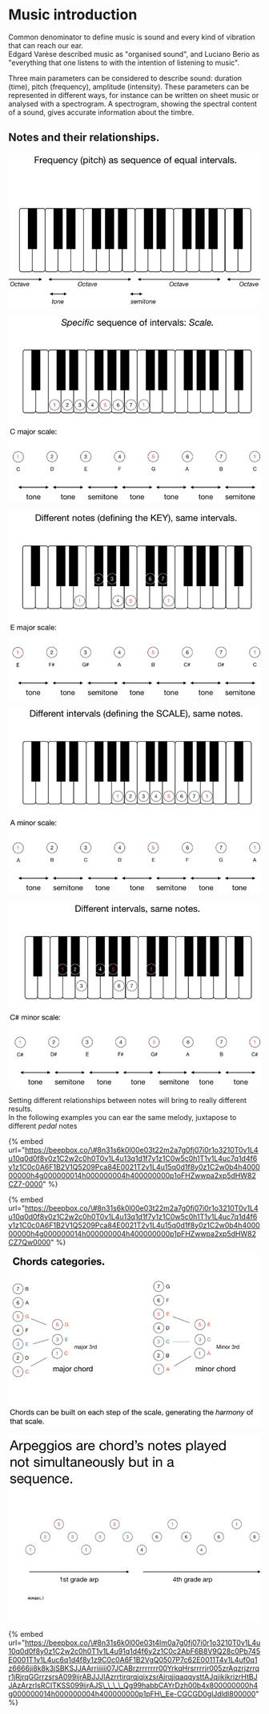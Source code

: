 # Music introduction

Common denominator to define music is sound and every kind of vibration that can reach our ear.  
Edgard Varèse described music as "organised sound", and Luciano Berio as "everything that one listens to with the intention of listening to music".

Three main parameters can be considered to describe sound: duration \(time\), pitch \(frequency\), amplitude \(intensity\).  These parameters can be represented in different ways, for instance can be written on sheet music or analysed with a spectrogram. A spectrogram, showing the spectral content of a sound, gives accurate information about the timbre.

## Notes and their relationships.



![](../../../.gitbook/assets/immagine%20%2810%29.png)

![](../../../.gitbook/assets/immagine%20%288%29.png)

![](../../../.gitbook/assets/immagine.png)

![](../../../.gitbook/assets/immagine%20%285%29.png)

![](../../../.gitbook/assets/immagine%20%282%29.png)

Setting different relationships between notes will bring to really different results.  
In the following examples you can ear the same melody, juxtapose to different _pedal_ notes

{% embed url="https://beepbox.co/\#8n31s6k0l00e03t22m2a7g0fj07i0r1o3210T0v1L4u10q0d0f8y0z1C2w2c0h0T0v1L4u13q1d1f7y1z1C0w5c0h1T1v1L4uc7q1d4f6y1z1C0c0A6F1B2V1Q5209Pca84E0021T2v1L4u15q0d1f8y0z1C2w0b4h400000000h4g000000014h000000004h400000000p1oFHZwwpa2xp5dHW82CZ7-0000" %}

{% embed url="https://beepbox.co/\#8n31s6k0l00e03t22m2a7g0fj07i0r1o3210T0v1L4u10q0d0f8y0z1C2w2c0h0T0v1L4u13q1d1f7y1z1C0w5c0h1T1v1L4uc7q1d4f6y1z1C0c0A6F1B2V1Q5209Pca84E0021T2v1L4u15q0d1f8y0z1C2w0b4h400000000h4g000000014h000000004h400000000p1pFHZwwpa2xp5dHW82CZ7Qw0000" %}



![](../../../.gitbook/assets/immagine%20%281%29.png)

![](../../../.gitbook/assets/immagine%20%283%29.png)

{% embed url="https://beepbox.co/\#8n31s6k0l00e03t4Im0a7g0fj07i0r1o3210T0v1L4u10q0d0f8y0z1C2w2c0h0T1v1L4u91q1d4f6y2z1C0c2AbF6B8V9Q28c0Pb745E0001T1v1L4uc6q1d4f8y1z9C0c0A6F1B2VgQ0507P7c62E0011T4v1L4uf0q1z6666ji8k8k3jSBKSJJAArriiiiii07JCABrzrrrrrrr00YrkqHrsrrrrjr005zrAqzrjzrrqr1jRjrqGGrrzsrsA099ijrABJJJIAzrrtirqrqjqixzsrAjrqjiqaqqysttAJqjikikrizrHtBJJAzArzrIsRCITKSS099ijrAJS\_\_\_\_Qg99habbCAYrDzh00b4x800000000h4g000000014h000000004h400000000p1pFH\_Ee-CGCGD0glJdldl800000" %}



